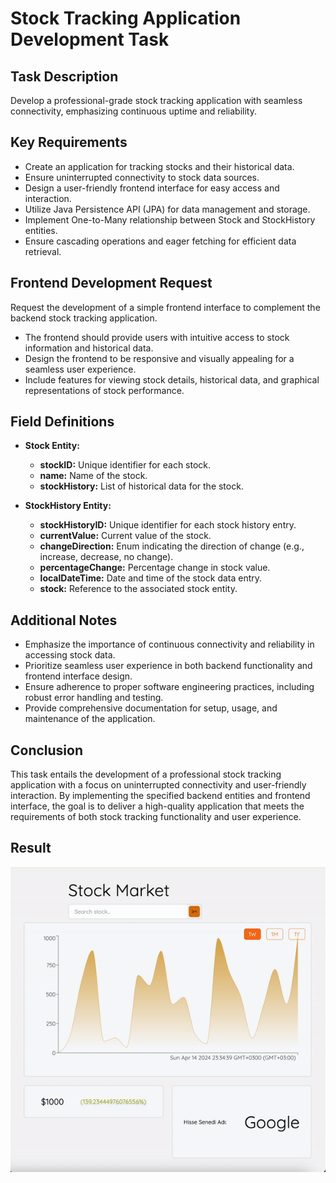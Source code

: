# Stock Tracking Application Development Task

## Task Description
Develop a professional-grade stock tracking application with seamless connectivity, emphasizing continuous uptime and reliability.

## Key Requirements
- Create an application for tracking stocks and their historical data.
- Ensure uninterrupted connectivity to stock data sources.
- Design a user-friendly frontend interface for easy access and interaction.
- Utilize Java Persistence API (JPA) for data management and storage.
- Implement One-to-Many relationship between Stock and StockHistory entities.
- Ensure cascading operations and eager fetching for efficient data retrieval.

## Frontend Development Request
Request the development of a simple frontend interface to complement the backend stock tracking application.
- The frontend should provide users with intuitive access to stock information and historical data.
- Design the frontend to be responsive and visually appealing for a seamless user experience.
- Include features for viewing stock details, historical data, and graphical representations of stock performance.

## Field Definitions
- **Stock Entity:**
  - **stockID:** Unique identifier for each stock.
  - **name:** Name of the stock.
  - **stockHistory:** List of historical data for the stock.

- **StockHistory Entity:**
  - **stockHistoryID:** Unique identifier for each stock history entry.
  - **currentValue:** Current value of the stock.
  - **changeDirection:** Enum indicating the direction of change (e.g., increase, decrease, no change).
  - **percentageChange:** Percentage change in stock value.
  - **localDateTime:** Date and time of the stock data entry.
  - **stock:** Reference to the associated stock entity.

## Additional Notes
- Emphasize the importance of continuous connectivity and reliability in accessing stock data.
- Prioritize seamless user experience in both backend functionality and frontend interface design.
- Ensure adherence to proper software engineering practices, including robust error handling and testing.
- Provide comprehensive documentation for setup, usage, and maintenance of the application.

## Conclusion
This task entails the development of a professional stock tracking application with a focus on uninterrupted connectivity and user-friendly interaction. By implementing the specified backend entities and frontend interface, the goal is to deliver a high-quality application that meets the requirements of both stock tracking functionality and user experience.
## Result 
![Stock Tracking Application Result](https://github.com/yasinenessisik/java-spring-task3-StockMarketTracking/blob/main/result.gif)
